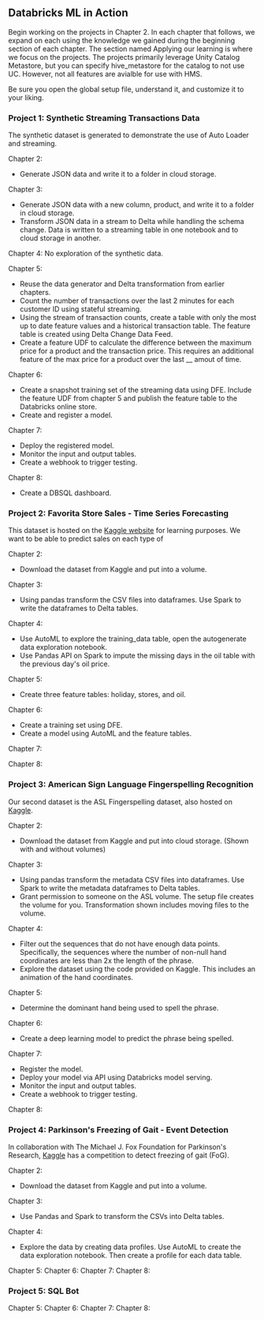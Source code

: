 ## Databricks ML in Action
Begin working on the projects in Chapter 2. In each chapter that follows, we expand on each using the knowledge we gained during the beginning section of each chapter. The section named Applying our learning is where we focus on the projects. The projects primarily leverage Unity Catalog Metastore, but you can specify hive_metastore for the catalog to not use UC. However, not all features are avialble for use with HMS.

Be sure you open the global setup file, understand it, and customize it to your liking.

### Project 1: Synthetic Streaming Transactions Data
The synthetic dataset is generated to demonstrate the use of Auto Loader and streaming.

Chapter 2: 
* Generate JSON data and write it to a folder in cloud storage.

Chapter 3:
* Generate JSON data with a new column, product, and write it to a folder in cloud storage.
* Transform JSON data in a stream to Delta while handling the schema change. Data is written to a streaming table in one notebook and to cloud storage in another.

Chapter 4:
No exploration of the synthetic data.

Chapter 5:
* Reuse the data generator and Delta transformation from earlier chapters.
* Count the number of transactions over the last 2 minutes for each customer ID using stateful streaming.
* Using the stream of transaction counts, create a table with only the most up to date feature values and a historical transaction table. The feature table is created using Delta Change Data Feed.
* Create a feature UDF to calculate the difference between the maximum price for a product and the transaction price. This requires an additional feature of the max price for a product over the last __ amout of time.

Chapter 6:
* Create a snapshot training set of the streaming data using DFE. Include the feature UDF from chapter 5 and publish the feature table to the Databricks online store.
* Create and register a model.

Chapter 7:
* Deploy the registered model.
* Monitor the input and output tables.
* Create a webhook to trigger testing.

Chapter 8:
* Create a DBSQL dashboard.

### Project 2: Favorita Store Sales - Time Series Forecasting
This dataset is hosted on the [Kaggle website](https://www.kaggle.com/competitions/store-sales-time-series-forecasting/overview) for learning purposes. We want to be able to predict sales on each type of 

Chapter 2:
* Download the dataset from Kaggle and put into a volume. 

Chapter 3:
* Using pandas transform the CSV files into dataframes. Use Spark to write the dataframes to Delta tables.

Chapter 4:
* Use AutoML to explore the training_data table, open the autogenerate data exploration notebook.
* Use Pandas API on Spark to impute the missing days in the oil table with the previous day's oil price.

Chapter 5:
* Create three feature tables: holiday, stores, and oil.

Chapter 6:
* Create a training set using DFE.
* Create a model using AutoML and the feature tables.

Chapter 7:


Chapter 8:

### Project 3: American Sign Language Fingerspelling Recognition
Our second dataset is the ASL Fingerspelling dataset, also hosted on [Kaggle](https://www.kaggle.com/competitions/asl-fingerspelling).

Chapter 2:
* Download the dataset from Kaggle and put into cloud storage. (Shown with and without volumes)

Chapter 3:
* Using pandas transform the metadata CSV files into dataframes. Use Spark to write the metadata dataframes to Delta tables.
* Grant permission to someone on the ASL volume. The setup file creates the volume for you. Transformation shown includes moving files to the volume.

Chapter 4:
* Filter out the sequences that do not have enough data points. Specifically, the sequences where the number of non-null hand coordinates are less than 2x the length of the phrase.
* Explore the dataset using the code provided on Kaggle. This includes an animation of the hand coordinates. 

Chapter 5:
* Determine the dominant hand being used to spell the phrase.

Chapter 6:
* Create a deep learning model to predict the phrase being spelled.


Chapter 7:

* Register the model.
* Deploy your model via API using Databricks model serving.
* Monitor the input and output tables.
* Create a webhook to trigger testing.

Chapter 8:

### Project 4: Parkinson's Freezing of Gait - Event Detection
In collaboration with The Michael J. Fox Foundation for Parkinson's Research, [Kaggle](https://www.kaggle.com/competitions/tlvmc-parkinsons-freezing-gait-prediction/overview) has a competition to detect freezing of gait (FoG).

Chapter 2:
* Download the dataset from Kaggle and put into a volume.

Chapter 3:
* Use Pandas and Spark to transform the CSVs into Delta tables.

Chapter 4:
* Explore the data by creating data profiles. Use AutoML to create the data exploration notebook. Then create a profile for each data table.

Chapter 5:
Chapter 6:
Chapter 7:
Chapter 8:

### Project 5: SQL Bot

Chapter 5:
Chapter 6:
Chapter 7:
Chapter 8: